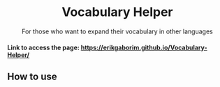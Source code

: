 <div align="center">
  <h1>Vocabulary Helper</h1>
  <p>For those who want to expand their vocabulary in other languages</p>
</div>


#### Link to access the page: https://erikgaborim.github.io/Vocabulary-Helper/


## How to use 

